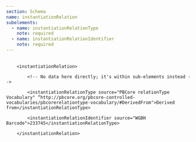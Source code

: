 ```yaml
---
section: Schema
name: instantiationRelation
subelements:
  - name: instantiationRelationType
    note: required
  - name: instantiationRelationIdentifier
    note: required
---
```


<pre>
  <code>
    &lt;instantiationRelation&gt;<br>
		&lt;!-- No data here directly; it's within sub-elements instead --&gt;<br>
   		&lt;instantiationRelationType source=&quot;PBCore relationType Vocabulary&quot; &ldquo;http://pbcore.org/pbcore-controlled-vocabularies/pbcorerelationtype-vocabulary/#DerivedFrom&quot;&gt;Derived from&lt;/instantiationRelationType&gt;<br>
   		&lt;instantiationRelationIdentifier source=&quot;WGBH Barcode&quot;&gt;233745&lt;/instantiationRelationType&gt;<br>
	&lt;/instantiationRelation&gt;
  </code>
</pre>
